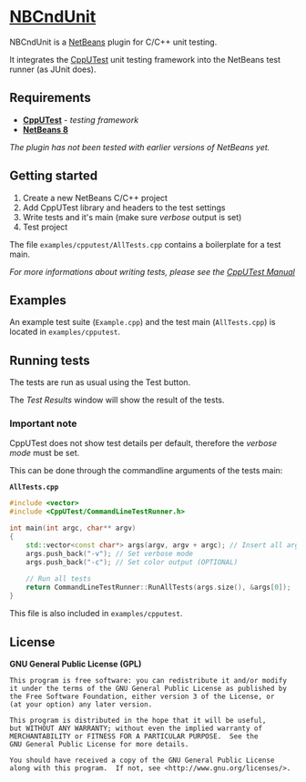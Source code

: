 # [NBCndUnit](https://github.com/offa/NBCndUnit)

NBCndUnit is a [NetBeans](https://netbeans.org) plugin for C/C++ unit testing.

It integrates the [CppUTest](https://cpputest.github.io/) unit testing framework into the NetBeans test runner (as JUnit does).


## Requirements

 - [**CppUTest**](https://cpputest.github.io/) - *testing framework*
 - [**NetBeans 8**](https://netbeans.org)

*The plugin has not been tested with earlier versions of NetBeans yet.*


## Getting started

 1. Create a new NetBeans C/C++ project
 1. Add CppUTest library and headers to the test settings
 1. Write tests and it's main (make sure *verbose* output is set)
 1. Test project

The file `examples/cpputest/AllTests.cpp` contains a boilerplate for a test main.

*For more informations about writing tests, please see the [CppUTest Manual](https://cpputest.github.io/manual.html)*


## Examples

An example test suite (`Example.cpp`) and the test main (`AllTests.cpp`) is located in `examples/cpputest`.


## Running tests

The tests are run as usual using the Test button.

The *Test Results* window will show the result of the tests.


### Important note

CppUTest does not show test details per default, therefore the *verbose mode* must be set.

This can be done through the commandline arguments of the tests main:

**`AllTests.cpp`**

```cpp
#include <vector>
#include <CppUTest/CommandLineTestRunner.h>

int main(int argc, char** argv)
{
    std::vector<const char*> args(argv, argv + argc); // Insert all arguments
    args.push_back("-v"); // Set verbose mode
    args.push_back("-c"); // Set color output (OPTIONAL)
    
    // Run all tests
    return CommandLineTestRunner::RunAllTests(args.size(), &args[0]);
}
```

This file is also included in `examples/cpputest`.


## License

**GNU General Public License (GPL)**

    This program is free software: you can redistribute it and/or modify
    it under the terms of the GNU General Public License as published by
    the Free Software Foundation, either version 3 of the License, or
    (at your option) any later version.

    This program is distributed in the hope that it will be useful,
    but WITHOUT ANY WARRANTY; without even the implied warranty of
    MERCHANTABILITY or FITNESS FOR A PARTICULAR PURPOSE.  See the
    GNU General Public License for more details.

    You should have received a copy of the GNU General Public License
    along with this program.  If not, see <http://www.gnu.org/licenses/>.
